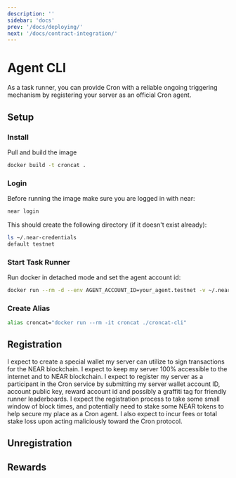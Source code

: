 ```yaml
---
description: ''
sidebar: 'docs'
prev: '/docs/deploying/'
next: '/docs/contract-integration/'
---
```


# Agent CLI
As a task runner, you can provide Cron with a reliable ongoing triggering mechanism by registering your server as an official Cron agent.

## Setup

### Install

Pull and build the image
```bash
docker build -t croncat .
```

### Login
Before running the image make sure you are logged in with near:

```bash
near login
```

This should create the following directory (if it doesn't exist already):

```bash
ls ~/.near-credentials
default testnet
```

### Start Task Runner
Run docker in detached mode and set the agent account id:
```bash
docker run --rm -d --env AGENT_ACCOUNT_ID=your_agent.testnet -v ~/.near-credentials:/root/.near-credentials croncat
```

### Create Alias

```bash
alias croncat="docker run --rm -it croncat ./croncat-cli"
```



## Registration

 I expect to create a special wallet my server can utilize to sign transactions for the NEAR blockchain. I expect to keep my server 100% accessible to the internet and to NEAR blockchain. I expect to register my server as a participant in the Cron service by submitting my server wallet account ID, account public key, reward account id and possibly a graffiti tag for friendly runner leaderboards. I expect the registration process to take some small window of block times, and potentially need to stake some NEAR tokens to help secure my place as a Cron agent. I also expect to incur fees or total stake loss upon acting maliciously toward the Cron protocol.

## Unregistration

## Rewards
